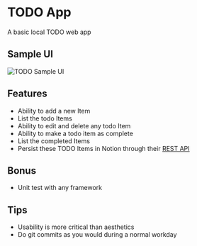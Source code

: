 # TODO App

A basic local TODO web app

## Sample UI

![TODO Sample UI](todo-ui.png)

## Features

- Ability to add a new Item
- List the todo Items
- Ability to edit and delete any todo Item
- Ability to make a todo item as complete
- List the completed Items
- Persist these TODO Items in Notion through their [REST API](https://developers.notion.com/docs/getting-started)

## Bonus

- Unit test with any framework

## Tips

- Usability is more critical than aesthetics
- Do git commits as you would during a normal workday
